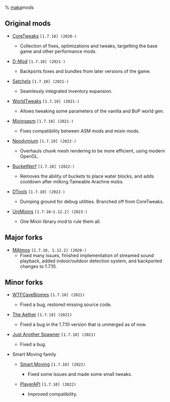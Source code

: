 % [maka](../index.html)mods

## Original mods

* [CoreTweaks](https://github.com/makamys/CoreTweaks) `[1.7.10] (2020-)`
    * Collection of fixes, optimizations and tweaks, targetting the base game and other performance mods.

* [D-Mod](https://github.com/makamys/DMod) `[1.7.10] (2021-)`
    * Backports foxes and bundles from later versions of the game.

* [Satchels](https://github.com/makamys/Satchels) `[1.7.10] (2021-)`
    * Seamlessly integrated inventory expansion.

* [WorldTweaks](https://github.com/makamys/WorldTweaks) `[1.7.10] (2021-)`
    * Allows tweaking some parameters of the vanilla and BoP world gen.

* [Mixingasm](https://github.com/makamys/Mixingasm) `[1.7.10] (2021-)`
    * Fixes compatibility between ASM mods and mixin mods.

* [Neodymium](https://github.com/makamys/Neodymium) `[1.7.10] (2022-)`
    * Overhauls chunk mesh rendering to be more efficient, using modern OpenGL.

* [BucketNerf](https://github.com/makamys/BucketNerf) `[1.7.10] (2022-)`
    * Removes the ability of buckets to place water blocks, and adds cooldown after milking Tameable Arachne mobs.

* [DTools](https://github.com/makamys/DTools) `[1.7.10] (2022-)`
    * Dumping ground for debug utilities. Branched off from CoreTweaks.

* [UniMixins](https://github.com/LegacyModdingMC/UniMixins) `[1.7.10~1.12.2] (2023-)`
    * One Mixin library mod to rule them all.

## Major forks

* [MAtmos](https://github.com/makamys/MAtmos) `[1.7.10, 1.12.2] (2020-)`
    * Fixed many issues, finished implementation of streamed sound playback, added indoor/outdoor detection system, and backported changes to 1.7.10.

## Minor forks

* [WTFCaveBiomes](https://github.com/makamys/WTFCavebiomes) `[1.7.10] (2021)`
    * Fixed a bug, restored missing source code.

* [The Aether](https://github.com/makamys/The-Aether-Archived/tree/fix-buttons-in-modded-guis) `[1.7.10] (2021)`
    * Fixed a bug in the 1.7.10 version that is unmerged as of now.

* [Just Another Spawner](https://github.com/makamys/JustAnotherSpawner) `[1.7.10] (2021)`
    * Fixed a bug.

* Smart Moving family
    * [Smart Moving](https://github.com/makamys/SmartMoving) `[1.7.10] (2022)`
        * Fixed some issues and made some small tweaks.

    * [PlayerAPI](https://github.com/makamys/PlayerAPI) `[1.7.10] (2022)`
        * Improved compatibility.
